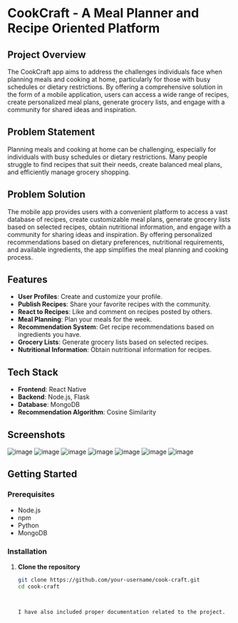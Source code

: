 # CookCraft - A Meal Planner and Recipe Oriented Platform

## Project Overview

The CookCraft app aims to address the challenges individuals face when planning meals and cooking at home, particularly for those with busy schedules or dietary restrictions. By offering a comprehensive solution in the form of a mobile application, users can access a wide range of recipes, create personalized meal plans, generate grocery lists, and engage with a community for shared ideas and inspiration.

## Problem Statement

Planning meals and cooking at home can be challenging, especially for individuals with busy schedules or dietary restrictions. Many people struggle to find recipes that suit their needs, create balanced meal plans, and efficiently manage grocery shopping.

## Problem Solution

The mobile app provides users with a convenient platform to access a vast database of recipes, create customizable meal plans, generate grocery lists based on selected recipes, obtain nutritional information, and engage with a community for sharing ideas and inspiration. By offering personalized recommendations based on dietary preferences, nutritional requirements, and available ingredients, the app simplifies the meal planning and cooking process.

## Features

- **User Profiles**: Create and customize your profile.
- **Publish Recipes**: Share your favorite recipes with the community.
- **React to Recipes**: Like and comment on recipes posted by others.
- **Meal Planning**: Plan your meals for the week.
- **Recommendation System**: Get recipe recommendations based on ingredients you have.
- **Grocery Lists**: Generate grocery lists based on selected recipes.
- **Nutritional Information**: Obtain nutritional information for recipes.

## Tech Stack

- **Frontend**: React Native
- **Backend**: Node.js, Flask
- **Database**: MongoDB
- **Recommendation Algorithm**: Cosine Similarity

## Screenshots
![image](https://github.com/user-attachments/assets/c45b3036-a454-4249-a86c-07bc913a391f)
![image](https://github.com/user-attachments/assets/1d5cb974-9777-45e0-aff3-6b19b5073252)
![image](https://github.com/user-attachments/assets/ad5e41c0-7987-4444-89bc-05c5952a8a64)
![image](https://github.com/user-attachments/assets/36ed5d34-4e28-41c5-8bed-3686be7021d0)
![image](https://github.com/user-attachments/assets/539544fd-448d-4ea1-8696-9ce680d5991b)
![image](https://github.com/user-attachments/assets/316fcd18-b86d-4821-bf29-8964c7692801)
![image](https://github.com/user-attachments/assets/5141f5a5-9862-4a2f-b451-9665fc327a70)

  

## Getting Started

### Prerequisites

- Node.js
- npm
- Python
- MongoDB

### Installation

1. **Clone the repository**

   ```sh
   git clone https://github.com/your-username/cook-craft.git
   cd cook-craft



   I have also included proper documentation related to the project.
